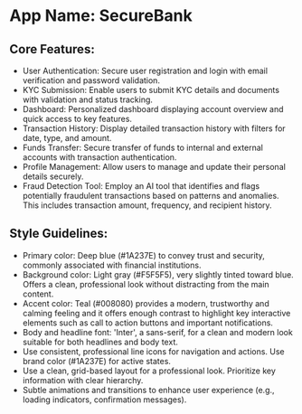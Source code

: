# **App Name**: SecureBank

## Core Features:

- User Authentication: Secure user registration and login with email verification and password validation.
- KYC Submission: Enable users to submit KYC details and documents with validation and status tracking.
- Dashboard: Personalized dashboard displaying account overview and quick access to key features.
- Transaction History: Display detailed transaction history with filters for date, type, and amount.
- Funds Transfer: Secure transfer of funds to internal and external accounts with transaction authentication.
- Profile Management: Allow users to manage and update their personal details securely.
- Fraud Detection Tool: Employ an AI tool that identifies and flags potentially fraudulent transactions based on patterns and anomalies. This includes transaction amount, frequency, and recipient history.

## Style Guidelines:

- Primary color: Deep blue (#1A237E) to convey trust and security, commonly associated with financial institutions.
- Background color: Light gray (#F5F5F5), very slightly tinted toward blue. Offers a clean, professional look without distracting from the main content.
- Accent color: Teal (#008080) provides a modern, trustworthy and calming feeling and it offers enough contrast to highlight key interactive elements such as call to action buttons and important notifications.
- Body and headline font: 'Inter', a sans-serif, for a clean and modern look suitable for both headlines and body text.
- Use consistent, professional line icons for navigation and actions. Use brand color (#1A237E) for active states.
- Use a clean, grid-based layout for a professional look. Prioritize key information with clear hierarchy.
- Subtle animations and transitions to enhance user experience (e.g., loading indicators, confirmation messages).
